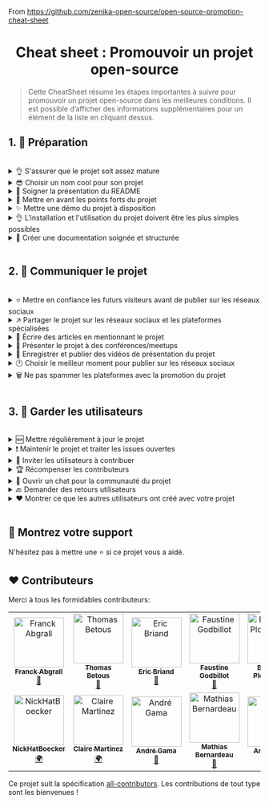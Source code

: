 
  From <a href='https://github.com/zenika-open-source/open-source-promotion-cheat-sheet'>https://github.com/zenika-open-source/open-source-promotion-cheat-sheet</a>

<h1 align="center">Cheat sheet : Promouvoir un projet open-source</h1>

> Cette CheatSheet résume les étapes importantes à suivre pour promouvoir un projet open-source dans les meilleures conditions. Il est possible d’afficher des informations supplémentaires pour un élément de la liste en cliquant dessus.

## 1. 🎢 Préparation

<br />

<details>
<summary>👌 S'assurer que le projet soit assez mature</summary>
<p>

> Assurez-vous que votre projet soit stable et possède un minimum de fonctionnalités intéressantes pour accrocher les visiteurs.

</p>
</details>

<details>
<summary>😎 Choisir un nom cool pour son projet</summary>
<p>

> Choisissez un nom que vos visiteurs pourront facilement retenir.

</p>
</details>

<details>
<summary>💅 Soigner la présentation du README</summary>
<p>

> Le README est la première chose que les visiteurs verront sur la page de votre projet. Travaillez la présentation pour qu'elle soit simple, jolie et agréable à lire. [Vous trouverez des exemples de README soignés ici.](https://github.com/matiassingers/awesome-readme)

</p>
</details>

<details>
<summary>💪 Mettre en avant les points forts du projet</summary>
<p>

> Identifiez les points forts de votre projet et mettez-les en avant de manière à ce que ce soit la première chose que voient vos visiteurs.

</p>
</details>

<details>
<summary>✨ Mettre une démo du projet à disposition</summary>
<p>

> Vos visiteurs voudront comprendre rapidement à quel besoin répond votre projet et comment il fonctionne. Mettre une démo à disposition est un excellent moyen de satisfaire vos visiteurs. Le format de la démo peut être :
>
> - un GIF animé
> - un lien vers une démo en ligne

</p>
</details>

<details>
<summary>👌 L'installation et l'utilisation du projet doivent être les plus simples possibles</summary>
<p>

> Vous risquez de perdre des visiteurs si le projet n'est pas simple à installer ou à utiliser.

</p>
</details>

<details>
<summary>📘 Créer une documentation soignée et structurée</summary>
<p>

> Créer une bonne documentation est probablement l'étape la plus importante. Si votre documentation n'est pas longue, vous pouvez l'inclure directement dans votre README. Si celle-ci est volumineuse, le mieux sera de l'héberger sur un site différent. Certains projets open-source comme [vuepress](https://v1.vuepress.vuejs.org) permettent de créer rapidement une jolie documentation.

 </p>
</details>

<br />

## 2. 📢 Communiquer le projet

<br />

<details>
<summary>⭐ Mettre en confiance les futurs visiteurs avant de publier sur les réseaux sociaux</summary>
<p>

> La plupart des visiteurs regarderont le nombre de stars du projet avant de l'utiliser. Plus votre projet possède un nombre important de stars, plus son indice de fiabilité sera élevé. N'hésitez pas à demander à vos proches, collègues et amis de vous aider à améliorer la crédibilité de votre projet en ajoutant une star.

</p>
</details>

<details>
<summary>↗️ Partager le projet sur les réseaux sociaux et les plateformes spécialisées</summary>
<p>

> Voici quelques plateformes sur lesquelles vous pourriez partager votre travail :
>
> - [Twitter](https://twitter.com)
> - [Linkedin](https://www.linkedin.com/)
> - [Facebook](https://www.facebook.com/)
> - [Reddit](https://www.reddit.com/)
> - [Dev.to](https://dev.to/)
> - [Lobsters](https://lobste.rs/)
> - [Hacker News](https://news.ycombinator.com/)
> - [Product Hunt](https://www.producthunt.com/)
> - [Beta page](https://betapage.co/)
> - [Human Coders](https://news.humancoders.com/)

</p>
</details>

<details>
<summary>📃 Écrire des articles en mentionnant le projet</summary>
<p>

> Écrivez des articles et citez votre projet. Le sujet de l'article peut être lié à la stack technique que vous avez utilisée, les problèmes que vous avez rencontrés, etc. Postez sur les plateformes de publication :
>
> - [medium](https://medium.com/)
> - [dev.to](https://dev.to/)

</p>
</details>

<details>
<summary>🎤 Présenter le projet à des conférences/meetups</summary>
<p>

> La présentation de votre projet à des conférences et meetups est un excellent moyen d'améliorer sa visibilité.

</p>
</details>

<details>
<summary>🎥 Enregistrer et publier des vidéos de présentation du projet</summary>
<p>

> Enregistrez une vidéo n'est pas un exercice facile, cependant c'est l'un des moyens les plus efficaces pour rendre votre projet populaire.

</p>
</details>

<details>
<summary>🕐 Choisir le meilleur moment pour publier sur les réseaux sociaux</summary>
<p>

> Habituellement, le meilleur moment pour lancer une communication est en milieu de semaine. Ne faites pas de communication pendant les périodes de vacances ou le week-end.

</p>
</details>

<details>
<summary>🗑 Ne pas spammer les plateformes avec la promotion du projet</summary>
<p>

> Ne publiez pas deux fois sur la même plateforme. Votre communication pourra être considérée comme du spam et causer de la mauvaise publicité pour votre projet.

</p>
</details>

<br />

## 3. 🤝 Garder les utilisateurs

<br />

<details>
<summary>🆕 Mettre régulièrement à jour le projet</summary>
<p>

> Maintenez et améliorez votre projet en publiant de nouvelles versions. N'oubliez pas de générer les changelogs associés.

</p>
</details>

<details>
<summary>❗ Maintenir le projet et traiter les issues ouvertes</summary>
<p>

> Ne laissez pas les issues sans réponse. Soyez courtois et sympathique avec les personnes qui ont pris le temps d'ouvrir des issues. 😉

</p>
</details>

<details>
<summary>🙏 Inviter les utilisateurs à contribuer</summary>
<p>

> Un projet en bonne santé est un projet qui possède une communauté et des contributeurs. Montrez à vos utilisateurs que leur aide est la bienvenue en taggant certaines issues avec les labels `contribution welcome` ou `good first issue`. [Vous trouverez plus d'information sur les labels en cliquant ici.](https://help.github.com/en/articles/about-labels)

</p>
</details>

<details>
<summary>🏆 Récompenser les contributeurs</summary>
<p>

> Certains projets open-source comme [gatsby](https://github.com/gatsbyjs/gatsby) récompensent leurs contributeurs avec des goodies. Si vous n'en n'avez pas les moyens, faites une publication (sur twitter ou d'autres plateformes) qui mentionne la contribution et son auteur afin de le remercier (ex. : [Post sur twitter](https://twitter.com/FranckAbgrall/status/1139470547492978688)). Vous pouvez aussi ouvrir une section `Contributors` sur votre README afin d'afficher publiquement votre gratitude envers vos contributeurs ou encore les mettre en avant sur le site ou la documentation de votre projet.
>
> - [vuepress (section contributeurs dans le README)](https://github.com/vuejs/vuepress#code-contributors)
> - [Rythm.js (Mise en avant de manière aléatoire d'un contributeur sur la page de démo)](https://okazari.github.io/Rythm.js/)

</p>
</details>

<details>
<summary>💬 Ouvrir un chat pour la communauté du projet</summary>
<p>

> Les issues Github ne sont pas toujours la meilleure manière de communiquer avec vos utilisateurs. Si nécessaire, vous pouvez ouvrir un chat pour discuter avec eux :
>
> - [Discord](https://discordapp.com)
> - [Slack](https://slack.com)
> - [Gitter](https://gitter.im/)

</p>
</details>

<details>
<summary>🔙 Demander des retours utilisateurs</summary>
<p>

> Les retours des utilisateurs sont un excellent moyen d'améliorer votre projet. Vos utilisateurs ont probablement un tas d'idées qui pourraient rendre votre projet meilleur.
</p>

<br />
</details>

<details>
<summary>❤️ Montrer ce que les autres utilisateurs ont créé avec votre projet</summary>
<p>

> Les visiteurs accorderont plus facilement leur confiance s'ils voient des cas concrets d'utilisation (ex. : [vuepress gallery](https://vuepress.gallery/)).

</p>
</details>

<br />

## 🙏 Montrez votre support

N'hésitez pas à mettre une ⭐ si ce projet vous a aidé.

## ❤️ Contributeurs

Merci à tous les formidables contributeurs:

<!-- ALL-CONTRIBUTORS-LIST:START - Do not remove or modify this section -->
<!-- prettier-ignore -->
<table>
  <tr>
    <td align="center"><a href="https://www.franck-abgrall.me/"><img src="https://avatars3.githubusercontent.com/u/9840435?v=4" width="100px;" alt="Franck Abgrall"/><br /><sub><b>Franck Abgrall</b></sub></a><br /><a href="https://github.com/zenika-open-source/open-source-promotion-cheat-sheet/commits?author=kefranabg" title="Documentation">📖</a></td>
    <td align="center"><a href="https://github.com/tbetous"><img src="https://avatars3.githubusercontent.com/u/4435536?v=4" width="100px;" alt="Thomas Betous"/><br /><sub><b>Thomas Betous</b></sub></a><br /><a href="https://github.com/zenika-open-source/open-source-promotion-cheat-sheet/commits?author=tbetous" title="Documentation">📖</a></td>
    <td align="center"><a href="https://github.com/ebriand"><img src="https://avatars1.githubusercontent.com/u/1011902?v=4" width="100px;" alt="Eric Briand"/><br /><sub><b>Eric Briand</b></sub></a><br /><a href="https://github.com/zenika-open-source/open-source-promotion-cheat-sheet/commits?author=ebriand" title="Documentation">📖</a></td>
    <td align="center"><a href="https://github.com/FofoDev"><img src="https://avatars0.githubusercontent.com/u/27639429?v=4" width="100px;" alt="Faustine Godbillot"/><br /><sub><b>Faustine Godbillot</b></sub></a><br /><a href="https://github.com/zenika-open-source/open-source-promotion-cheat-sheet/commits?author=FofoDev" title="Documentation">📖</a></td>
    <td align="center"><a href="https://myvirtualstorybook.com/"><img src="https://avatars1.githubusercontent.com/u/5747538?v=4" width="100px;" alt="Benjamin Plouzennec"/><br /><sub><b>Benjamin Plouzennec</b></sub></a><br /><a href="https://github.com/zenika-open-source/open-source-promotion-cheat-sheet/commits?author=Okazari" title="Documentation">📖</a></td>
    <td align="center"><a href="https://github.com/Zenigata"><img src="https://avatars1.githubusercontent.com/u/1022393?v=4" width="100px;" alt="Johan Bonneau"/><br /><sub><b>Johan Bonneau</b></sub></a><br /><a href="https://github.com/zenika-open-source/open-source-promotion-cheat-sheet/commits?author=Zenigata" title="Documentation">📖</a></td>
    <td align="center"><a href="https://github.com/bpetetot"><img src="https://avatars3.githubusercontent.com/u/516360?v=4" width="100px;" alt="Benjamin Petetot"/><br /><sub><b>Benjamin Petetot</b></sub></a><br /><a href="https://github.com/zenika-open-source/open-source-promotion-cheat-sheet/commits?author=bpetetot" title="Documentation">📖</a></td>
  </tr>
  <tr>
    <td align="center"><a href="https://nick-hat-boecker.de"><img src="https://avatars0.githubusercontent.com/u/8366071?v=4" width="100px;" alt="NickHatBoecker"/><br /><sub><b>NickHatBoecker</b></sub></a><br /><a href="#translation-NickHatBoecker" title="Translation">🌍</a></td>
    <td align="center"><a href="https://github.com/Claire"><img src="https://avatars2.githubusercontent.com/u/5114096?v=4" width="100px;" alt="Claire Martinez"/><br /><sub><b>Claire Martinez</b></sub></a><br /><a href="#translation-claire" title="Translation">🌍</a></td>
    <td align="center"><a href="https://hazeforum.com/"><img src="https://avatars2.githubusercontent.com/u/31011359?v=4" width="100px;" alt="André Gama"/><br /><sub><b>André Gama</b></sub></a><br /><a href="https://github.com/zenika-open-source/open-source-promotion-cheat-sheet/commits?author=andregamma" title="Documentation">📖</a></td>
    <td align="center"><a href="https://github.com/mbernardeau"><img src="https://avatars0.githubusercontent.com/u/7049049?v=4" width="100px;" alt="Mathias Bernardeau"/><br /><sub><b>Mathias Bernardeau</b></sub></a><br /><a href="https://github.com/zenika-open-source/open-source-promotion-cheat-sheet/commits?author=mbernardeau" title="Documentation">📖</a></td>
    <td align="center"><a href="https://github.com/Antoineoili"><img src="https://avatars1.githubusercontent.com/u/50737365?v=4" width="100px;" alt="Antoine Oili"/><br /><sub><b>Antoine Oili</b></sub></a><br /><a href="https://github.com/zenika-open-source/open-source-promotion-cheat-sheet/commits?author=Antoineoili" title="Documentation">📖</a></td>
    <td align="center"><a href="https://twitter.com/dev_oswld"><img src="https://avatars1.githubusercontent.com/u/40254158?v=4" width="100px;" alt="Oswld TC"/><br /><sub><b>Oswld TC</b></sub></a><br /><a href="#translation-dev-oswld" title="Translation">🌍</a></td>
    <td align="center"><a href="https://yizhiyue.me"><img src="https://avatars3.githubusercontent.com/u/8545277?v=4" width="100px;" alt="Zhiyue Yi"/><br /><sub><b>Zhiyue Yi</b></sub></a><br /><a href="#translation-ZhiyueYi" title="Translation">🌍</a></td>
  </tr>
</table>

<!-- ALL-CONTRIBUTORS-LIST:END -->

Ce projet suit la spécification [all-contributors](https://github.com/all-contributors/all-contributors). Les contributions de tout type sont les bienvenues !
